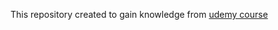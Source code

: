 This repository created to gain knowledge from [udemy course](https://www.udemy.com/course/tailwind-from-scratch)
